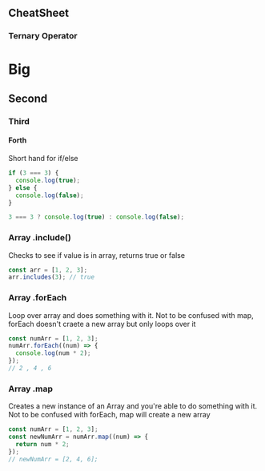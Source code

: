 ## CheatSheet

### Ternary Operator

# Big

## Second

### Third

#### Forth

Short hand for if/else

```js
if (3 === 3) {
  console.log(true);
} else {
  console.log(false);
}

3 === 3 ? console.log(true) : console.log(false);
```

### Array .include()

Checks to see if value is in array, returns true or false

```js
const arr = [1, 2, 3];
arr.includes(3); // true
```

### Array .forEach

Loop over array and does something with it. Not to be confused with map, forEach doesn't craete a new array but only loops over it

```js
const numArr = [1, 2, 3];
numArr.forEach((num) => {
  console.log(num * 2);
});
// 2 , 4 , 6
```

### Array .map

Creates a new instance of an Array and you're able to do something with it. Not to be confused with forEach, map will create a new array

```js
const numArr = [1, 2, 3];
const newNumArr = numArr.map((num) => {
  return num * 2;
});
// newNumArr = [2, 4, 6];
```
